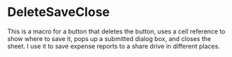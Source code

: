 # DeleteSaveClose
This is a macro for a button that deletes the button, uses a cell reference to show where to save it, pops up a submitted dialog box, and closes the sheet.  I use it to save expense reports to a share drive in different places.
